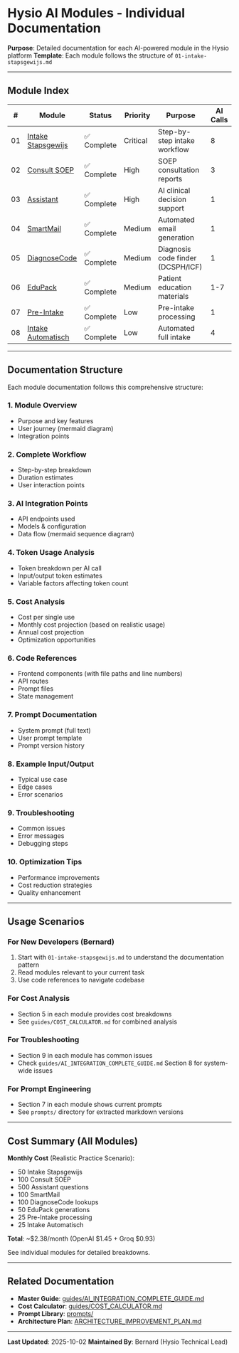 # Hysio AI Modules - Individual Documentation

**Purpose**: Detailed documentation for each AI-powered module in the Hysio platform
**Template**: Each module follows the structure of `01-intake-stapsgewijs.md`

---

## Module Index

| # | Module | Status | Priority | Purpose | AI Calls |
|---|--------|--------|----------|---------|----------|
| 01 | [Intake Stapsgewijs](./01-intake-stapsgewijs.md) | ✅ Complete | Critical | Step-by-step intake workflow | 8 |
| 02 | [Consult SOEP](./02-consult-soep.md) | ✅ Complete | High | SOEP consultation reports | 3 |
| 03 | [Assistant](./03-assistant.md) | ✅ Complete | High | AI clinical decision support | 1 |
| 04 | [SmartMail](./04-smartmail.md) | ✅ Complete | Medium | Automated email generation | 1 |
| 05 | [DiagnoseCode](./05-diagnosecode.md) | ✅ Complete | Medium | Diagnosis code finder (DCSPH/ICF) | 1 |
| 06 | [EduPack](./06-edupack.md) | ✅ Complete | Medium | Patient education materials | 1-7 |
| 07 | [Pre-Intake](./07-pre-intake.md) | ✅ Complete | Low | Pre-intake processing | 1 |
| 08 | [Intake Automatisch](./08-intake-automatisch.md) | ✅ Complete | Low | Automated full intake | 4 |

---

## Documentation Structure

Each module documentation follows this comprehensive structure:

### 1. Module Overview
- Purpose and key features
- User journey (mermaid diagram)
- Integration points

### 2. Complete Workflow
- Step-by-step breakdown
- Duration estimates
- User interaction points

### 3. AI Integration Points
- API endpoints used
- Models & configuration
- Data flow (mermaid sequence diagram)

### 4. Token Usage Analysis
- Token breakdown per AI call
- Input/output token estimates
- Variable factors affecting token count

### 5. Cost Analysis
- Cost per single use
- Monthly cost projection (based on realistic usage)
- Annual cost projection
- Optimization opportunities

### 6. Code References
- Frontend components (with file paths and line numbers)
- API routes
- Prompt files
- State management

### 7. Prompt Documentation
- System prompt (full text)
- User prompt template
- Prompt version history

### 8. Example Input/Output
- Typical use case
- Edge cases
- Error scenarios

### 9. Troubleshooting
- Common issues
- Error messages
- Debugging steps

### 10. Optimization Tips
- Performance improvements
- Cost reduction strategies
- Quality enhancement

---

## Usage Scenarios

### For New Developers (Bernard)
1. Start with `01-intake-stapsgewijs.md` to understand the documentation pattern
2. Read modules relevant to your current task
3. Use code references to navigate codebase

### For Cost Analysis
- Section 5 in each module provides cost breakdowns
- See `guides/COST_CALCULATOR.md` for combined analysis

### For Troubleshooting
- Section 9 in each module has common issues
- Check `guides/AI_INTEGRATION_COMPLETE_GUIDE.md` Section 8 for system-wide issues

### For Prompt Engineering
- Section 7 in each module shows current prompts
- See `prompts/` directory for extracted markdown versions

---

## Cost Summary (All Modules)

**Monthly Cost** (Realistic Practice Scenario):
- 50 Intake Stapsgewijs
- 100 Consult SOEP
- 500 Assistant questions
- 100 SmartMail
- 100 DiagnoseCode lookups
- 50 EduPack generations
- 25 Pre-Intake processing
- 25 Intake Automatisch

**Total**: ~$2.38/month (OpenAI $1.45 + Groq $0.93)

See individual modules for detailed breakdowns.

---

## Related Documentation

- **Master Guide**: [guides/AI_INTEGRATION_COMPLETE_GUIDE.md](../guides/AI_INTEGRATION_COMPLETE_GUIDE.md)
- **Cost Calculator**: [guides/COST_CALCULATOR.md](../guides/COST_CALCULATOR.md)
- **Prompt Library**: [prompts/](../prompts/)
- **Architecture Plan**: [ARCHITECTURE_IMPROVEMENT_PLAN.md](../ARCHITECTURE_IMPROVEMENT_PLAN.md)

---

**Last Updated**: 2025-10-02
**Maintained By**: Bernard (Hysio Technical Lead)

